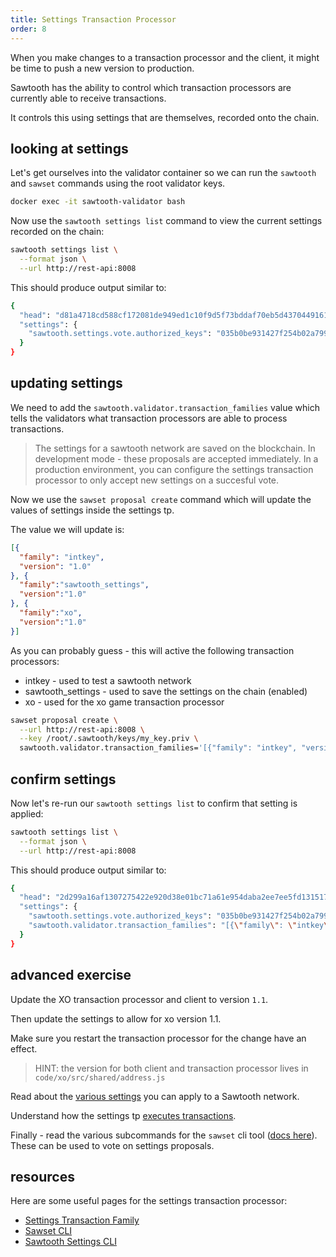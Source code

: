 ```yaml
---
title: Settings Transaction Processor
order: 8
---
```


When you make changes to a transaction processor and the client, it might be time to push a new version to production.

Sawtooth has the ability to control which transaction processors are currently able to receive transactions.

It controls this using settings that are themselves, recorded onto the chain.

## looking at settings

Let's get ourselves into the validator container so we can run the `sawtooth` and `sawset` commands using the root validator keys.

```bash
docker exec -it sawtooth-validator bash
```

Now use the `sawtooth settings list` command to view the current settings recorded on the chain:

```bash
sawtooth settings list \
  --format json \
  --url http://rest-api:8008
```

This should produce output similar to:

```bash
{
  "head": "d81a4718cd588cf172081de949ed1c10f9d5f73bddaf70eb5d4370449161b1642a06b3467ffcc1449205c7e95ff58e6b75958e94de1187419977e921fe8d7dad",
  "settings": {
    "sawtooth.settings.vote.authorized_keys": "035b0be931427f254b02a799b7fcf336ad2b894a1a9ab2a224b87b52edbb20f704"
  }
}
```

## updating settings

We need to add the `sawtooth.validator.transaction_families` value which tells the validators what transaction processors are able to process transactions.

> The settings for a sawtooth network are saved on the blockchain.  In development mode - these proposals are accepted immediately.  In a production environment, you can configure the settings transaction processor to only accept new settings on a succesful vote.

Now we use the `sawset proposal create` command which will update the values of settings inside the settings tp.

The value we will update is:

```json
[{
  "family": "intkey", 
  "version": "1.0"
}, {
  "family":"sawtooth_settings", 
  "version":"1.0"
}, {
  "family":"xo", 
  "version":"1.0"
}]
```

As you can probably guess - this will active the following transaction processors:

 * intkey - used to test a sawtooth network
 * sawtooth_settings - used to save the settings on the chain (enabled)
 * xo - used for the xo game transaction processor

```bash
sawset proposal create \
  --url http://rest-api:8008 \
  --key /root/.sawtooth/keys/my_key.priv \
  sawtooth.validator.transaction_families='[{"family": "intkey", "version": "1.0"}, {"family":"sawtooth_settings", "version":"1.0"}, {"family":"xo", "version":"1.0"}]'
```

## confirm settings

Now let's re-run our `sawtooth settings list` to confirm that setting is applied:

```bash
sawtooth settings list \
  --format json \
  --url http://rest-api:8008
```

This should produce output similar to:

```bash
{
  "head": "2d299a16af1307275422e920d38e01bc71a61e954daba2ee7ee5fd1315173cf1322fc50b8370d2fb71b43860c601c68abe9f00b6959e4cef5218484a8f7d46b4",
  "settings": {
    "sawtooth.settings.vote.authorized_keys": "035b0be931427f254b02a799b7fcf336ad2b894a1a9ab2a224b87b52edbb20f704",
    "sawtooth.validator.transaction_families": "[{\"family\": \"intkey\", \"version\": \"1.0\"}, {\"family\":\"sawtooth_settings\", \"version\":\"1.0\"}, {\"family\":\"xo\", \"version\":\"1.0\"}]"
  }
}
```

## advanced exercise

Update the XO transaction processor and client to version `1.1`.

Then update the settings to allow for xo version 1.1.

Make sure you restart the transaction processor for the change have an effect.

> HINT: the version for both client and transaction processor lives in `code/xo/src/shared/address.js`

Read about the [various settings](https://sawtooth.hyperledger.org/docs/core/releases/1.0.5/transaction_family_specifications/settings_transaction_family.html#settings) you can apply to a Sawtooth network.

Understand how the settings tp [executes transactions](https://sawtooth.hyperledger.org/docs/core/releases/1.0.5/transaction_family_specifications/settings_transaction_family.html#execution).

Finally - read the various subcommands for the `sawset` cli tool ([docs here](https://sawtooth.hyperledger.org/docs/core/releases/1.0/cli/sawset.html#sawset)).  These can be used to vote on settings proposals.

## resources

Here are some useful pages for the settings transaction processor:

 * [Settings Transaction Family](https://sawtooth.hyperledger.org/docs/core/releases/1.0.5/transaction_family_specifications/settings_transaction_family.html)
 * [Sawset CLI](https://sawtooth.hyperledger.org/docs/core/releases/1.0.5/cli/sawset.html)
 * [Sawtooth Settings CLI](https://sawtooth.hyperledger.org/docs/core/releases/1.0.5/cli/sawtooth.html#sawtooth-settings)
